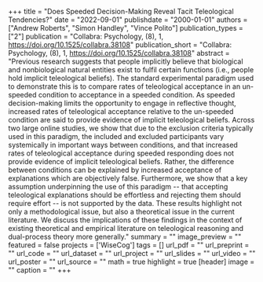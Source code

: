 +++
title = "Does Speeded Decision-Making Reveal Tacit Teleological Tendencies?"
date = "2022-09-01"
publishdate = "2000-01-01"
authors = ["Andrew Roberts", "Simon Handley", "Vince Polito"]
publication_types = ["2"]
publication = "Collabra: Psychology, (8), 1, https://doi.org/10.1525/collabra.38108"
publication_short = "Collabra: Psychology, (8), 1, https://doi.org/10.1525/collabra.38108"
abstract = "Previous research suggests that people implicitly believe that biological and nonbiological natural entities exist to fulfil certain functions (i.e., people hold implicit teleological beliefs).  The standard experimental paradigm used to demonstrate this is to compare rates of teleological acceptance in an un-speeded condition to acceptance in a speeded condition.  As speeded decision-making limits the opportunity to engage in reflective thought, increased rates of teleological acceptance relative to the un-speeded condition are said to provide evidence of implicit teleological beliefs.  Across two large online studies, we show that due to the exclusion criteria typically used in this paradigm, the included and excluded participants vary systemically in important ways between conditions, and that increased rates of teleological acceptance during speeded responding does not provide evidence of implicit teleological beliefs.  Rather, the difference between conditions can be explained by increased acceptance of explanations which are objectively false.  Furthermore, we show that a key assumption underpinning the use of this paradigm -- that accepting teleological explanations should be effortless and rejecting them should require effort -- is not supported by the data.  These results highlight not only a methodological issue, but also a theoretical issue in the current literature.  We discuss the implications of these findings in the context of existing theoretical and empirical literature on teleological reasoning and dual-process theory more generally."
summary = ""
image_preview = ""
featured = false
projects = ['WiseCog']
tags = []
url_pdf = ""
url_preprint = ""
url_code = ""
url_dataset = ""
url_project = ""
url_slides = ""
url_video = ""
url_poster = ""
url_source = ""
math = true
highlight = true
[header]
image = ""
caption = ""
+++
